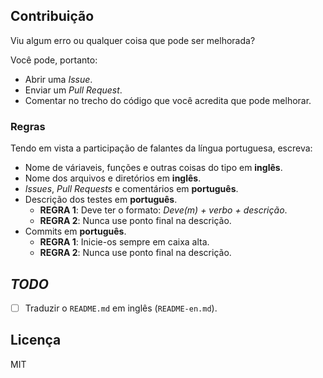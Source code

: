 ## Contribuição

Viu algum erro ou qualquer coisa que pode ser melhorada?

Você pode, portanto:

- Abrir uma *Issue*.
- Enviar um *Pull Request*.
- Comentar no trecho do código que você acredita que pode melhorar.

### Regras

Tendo em vista a participação de falantes da língua portuguesa, escreva:

- Nome de váriaveis, funções e outras coisas do tipo em **inglês**.
- Nome dos arquivos e diretórios em **inglês**.
- *Issues*, *Pull Requests* e comentários em **português**.
- Descrição dos testes em **português**.
  - **REGRA 1**: Deve ter o formato: *Deve(m) + verbo + descrição*.
  - **REGRA 2**: Nunca use ponto final na descrição.
- Commits em **português**.
  - **REGRA 1**: Inicie-os sempre em caixa alta.
  - **REGRA 2**: Nunca use ponto final na descrição.

## *TODO*

- [ ] Traduzir o `README.md` em inglês (`README-en.md`).

## Licença

MIT